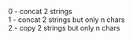 0 - concat 2 strings <br />
1 - concat 2 strings but only n chars <br />
2 - copy 2 strings but only n chars <br />
